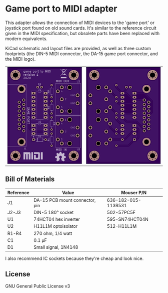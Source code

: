 # Game port to MIDI adapter

This adapter allows the connection of MIDI devices to the 'game port' or joystick port found on old sound cards. It's similar to the reference circuit given in the MIDI specification, but obsolete parts have been replaced with modern equivalents.

KiCad schematic and layout files are provided, as well as three custom footprints (the DIN-5 MIDI connector, the DA-15 game port connector, and the MIDI logo).

<table>
    <tr>
        <td>
            <img src='https://raw.githubusercontent.com/mlaux/gameport-to-midi/main/images/pcbfront.png'>
        </td>
        <td>
            <img src='https://raw.githubusercontent.com/mlaux/gameport-to-midi/main/images/pcbback.png'>
        </td>
    </tr>
</table>

## Bill of Materials

<table>
    <thead>
        <tr>
            <th>Reference</th>
            <th>Value</th>
            <th>Mouser P/N</th>
        </tr>
    </thead>
    <tbody>
        <tr>
            <td>J1</td>
            <td>DA-15 PCB mount connector, pin</td>
            <td>636-182-015-113R531</td>
        </tr>
        <tr>
            <td>J2-J3</td>
            <td>DIN-5 180° socket</td>
            <td>502-57PC5F</td>
        </tr>
        <tr>
            <td>U1</td>
            <td>74HCT04 hex inverter</td>
            <td>595-SN74HCT04N</td>
        </tr>
        <tr>
            <td>U2</td>
            <td>H11L1M optoisolator</td>
            <td>512-H11L1M</td>
        </tr>
        <tr>
            <td>R1-R4</td>
            <td>270 ohm, 1/4 watt</td>
            <td></td>
        </tr>
        <tr>
            <td>C1</td>
            <td>0.1 μF</td>
            <td></td>
        </tr>
        <tr>
            <td>D1</td>
            <td>Small signal, 1N4148</td>
            <td></td>
        </tr>
    </tbody>
</table>

I also recommend IC sockets because they're cheap and look nice.

## License

GNU General Public License v3
